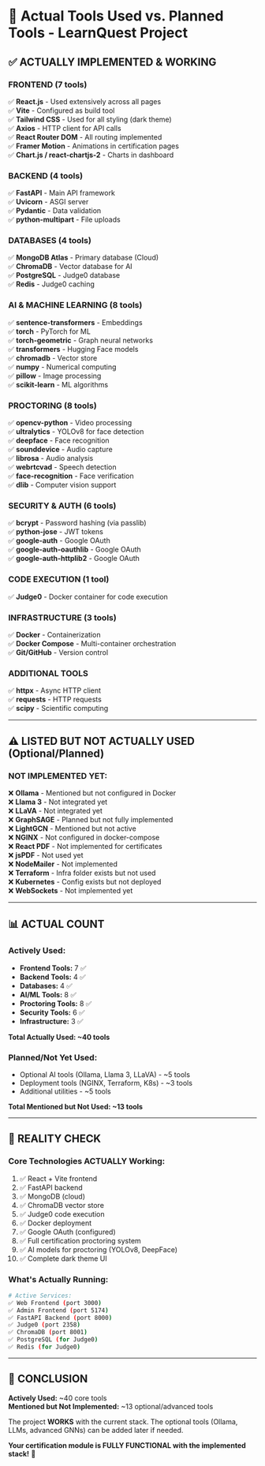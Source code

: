 # 🎯 Actual Tools Used vs. Planned Tools - LearnQuest Project

## ✅ **ACTUALLY IMPLEMENTED & WORKING**

### **FRONTEND (7 tools)**
✅ **React.js** - Used extensively across all pages  
✅ **Vite** - Configured as build tool  
✅ **Tailwind CSS** - Used for all styling (dark theme)  
✅ **Axios** - HTTP client for API calls  
✅ **React Router DOM** - All routing implemented  
✅ **Framer Motion** - Animations in certification pages  
✅ **Chart.js / react-chartjs-2** - Charts in dashboard  

### **BACKEND (4 tools)**
✅ **FastAPI** - Main API framework  
✅ **Uvicorn** - ASGI server  
✅ **Pydantic** - Data validation  
✅ **python-multipart** - File uploads  

### **DATABASES (4 tools)**
✅ **MongoDB Atlas** - Primary database (Cloud)  
✅ **ChromaDB** - Vector database for AI  
✅ **PostgreSQL** - Judge0 database  
✅ **Redis** - Judge0 caching  

### **AI & MACHINE LEARNING (8 tools)**
✅ **sentence-transformers** - Embeddings  
✅ **torch** - PyTorch for ML  
✅ **torch-geometric** - Graph neural networks  
✅ **transformers** - Hugging Face models  
✅ **chromadb** - Vector store  
✅ **numpy** - Numerical computing  
✅ **pillow** - Image processing  
✅ **scikit-learn** - ML algorithms  

### **PROCTORING (8 tools)**
✅ **opencv-python** - Video processing  
✅ **ultralytics** - YOLOv8 for face detection  
✅ **deepface** - Face recognition  
✅ **sounddevice** - Audio capture  
✅ **librosa** - Audio analysis  
✅ **webrtcvad** - Speech detection  
✅ **face-recognition** - Face verification  
✅ **dlib** - Computer vision support  

### **SECURITY & AUTH (6 tools)**
✅ **bcrypt** - Password hashing (via passlib)  
✅ **python-jose** - JWT tokens  
✅ **google-auth** - Google OAuth  
✅ **google-auth-oauthlib** - Google OAuth  
✅ **google-auth-httplib2** - Google OAuth  

### **CODE EXECUTION (1 tool)**
✅ **Judge0** - Docker container for code execution  

### **INFRASTRUCTURE (3 tools)**
✅ **Docker** - Containerization  
✅ **Docker Compose** - Multi-container orchestration  
✅ **Git/GitHub** - Version control  

### **ADDITIONAL TOOLS**
✅ **httpx** - Async HTTP client  
✅ **requests** - HTTP requests  
✅ **scipy** - Scientific computing  

---

## ⚠️ **LISTED BUT NOT ACTUALLY USED (Optional/Planned)**

### **NOT IMPLEMENTED YET:**
❌ **Ollama** - Mentioned but not configured in Docker  
❌ **Llama 3** - Not integrated yet  
❌ **LLaVA** - Not integrated yet  
❌ **GraphSAGE** - Planned but not fully implemented  
❌ **LightGCN** - Mentioned but not active  
❌ **NGINX** - Not configured in docker-compose  
❌ **React PDF** - Not implemented for certificates  
❌ **jsPDF** - Not used yet  
❌ **NodeMailer** - Not implemented  
❌ **Terraform** - Infra folder exists but not used  
❌ **Kubernetes** - Config exists but not deployed  
❌ **WebSockets** - Not implemented yet  

---

## 📊 **ACTUAL COUNT**

### **Actively Used:**
- **Frontend Tools:** 7 ✅
- **Backend Tools:** 4 ✅  
- **Databases:** 4 ✅
- **AI/ML Tools:** 8 ✅
- **Proctoring Tools:** 8 ✅
- **Security Tools:** 6 ✅
- **Infrastructure:** 3 ✅

**Total Actually Used: ~40 tools**

### **Planned/Not Yet Used:**
- Optional AI tools (Ollama, Llama 3, LLaVA) - ~5 tools
- Deployment tools (NGINX, Terraform, K8s) - ~3 tools  
- Additional utilities - ~5 tools

**Total Mentioned but Not Used: ~13 tools**

---

## 🎯 **REALITY CHECK**

### **Core Technologies ACTUALLY Working:**
1. ✅ React + Vite frontend
2. ✅ FastAPI backend
3. ✅ MongoDB (cloud)
4. ✅ ChromaDB vector store
5. ✅ Judge0 code execution
6. ✅ Docker deployment
7. ✅ Google OAuth (configured)
8. ✅ Full certification proctoring system
9. ✅ AI models for proctoring (YOLOv8, DeepFace)
10. ✅ Complete dark theme UI

### **What's Actually Running:**
```bash
# Active Services:
✅ Web Frontend (port 3000)
✅ Admin Frontend (port 5174)
✅ FastAPI Backend (port 8000)
✅ Judge0 (port 2358)
✅ ChromaDB (port 8001)
✅ PostgreSQL (for Judge0)
✅ Redis (for Judge0)
```

---

## 📝 **CONCLUSION**

**Actively Used:** ~40 core tools  
**Mentioned but Not Implemented:** ~13 optional/advanced tools  

The project **WORKS** with the current stack. The optional tools (Ollama, LLMs, advanced GNNs) can be added later if needed.

**Your certification module is FULLY FUNCTIONAL with the implemented stack!** 🎉

